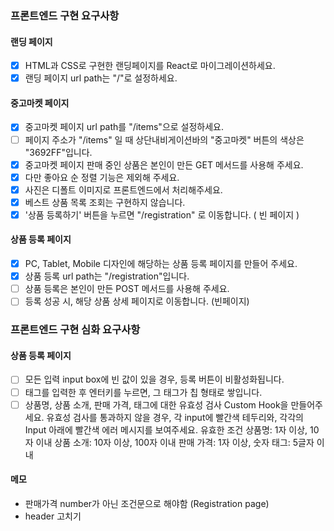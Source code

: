 ### 프론트엔드 구현 요구사항

#### 랜딩 페이지

- [x] HTML과 CSS로 구현한 랜딩페이지를 React로 마이그레이션하세요.
- [x] 랜딩 페이지 url path는 "/"로 설정하세요.

#### 중고마켓 페이지

- [x] 중고마켓 페이지 url path를 "/items"으로 설정하세요.
- [ ] 페이지 주소가 "/items" 일 때 상단내비게이션바의 "중고마켓" 버튼의 색상은 "3692FF"입니다.
- [x] 중고마켓 페이지 판매 중인 상품은 본인이 만든 GET 메서드를 사용해 주세요.
- [x] 다만 좋아요 순 정렬 기능은 제외해 주세요.
- [x] 사진은 디폴트 이미지로 프론트엔드에서 처리해주세요.
- [x] 베스트 상품 목록 조회는 구현하지 않습니다.
- [x] '상품 등록하기' 버튼을 누르면 "/registration" 로 이동합니다. ( 빈 페이지 )

#### 상품 등록 페이지

- [x] PC, Tablet, Mobile 디자인에 해당하는 상품 등록 페이지를 만들어 주세요.
- [x] 상품 등록 url path는 "/registration"입니다.
- [ ] 상품 등록은 본인이 만든 POST 메서드를 사용해 주세요.
- [ ] 등록 성공 시, 해당 상품 상세 페이지로 이동합니다. (빈페이지)

### 프론트엔드 구현 심화 요구사항

#### 상품 등록 페이지

- [ ] 모든 입력 input box에 빈 값이 있을 경우, 등록 버튼이 비활성화됩니다.
- [ ] 태그를 입력한 후 엔터키를 누르면, 그 태그가 칩 형태로 쌓입니다.
- [ ] 상품명, 상품 소개, 판매 가격, 태그에 대한 유효성 검사 Custom Hook을 만들어주세요. 유효성 검사를 통과하지 않을 경우, 각 input에 빨간색 테두리와, 각각의 Input 아래에 빨간색 에러 메시지를 보여주세요.
      유효한 조건
      상품명: 1자 이상, 10자 이내
      상품 소개: 10자 이상, 100자 이내
      판매 가격: 1자 이상, 숫자
      태그: 5글자 이내

#### 메모

- 판매가격 number가 아닌 조건문으로 해야함 (Registration page)
- header 고치기